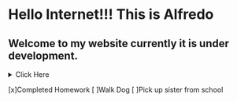 # Hello Internet!!! This is Alfredo
## Welcome to my website currently it is under development.

<details><summary> Click Here</summary>
<p>

# testing out a collapsed section

![Image](https://github.com/Alfred00ni/MyWebsite/blob/8520c7d73b1da099c0c0aaca35f85cffe8e618b0/IMG-0367.jpg)


</p>
</details>

[x]Completed Homework
[ ]Walk Dog
[ ]Pick up sister from school

